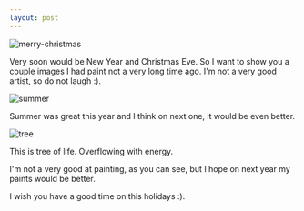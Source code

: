```yaml
---
layout: post
---
```


![merry-christmas](https://files.cloudcmd.io/img/paint/merry-christmas-small.jpg "Merry Christmas")

Very soon would be New Year and Christmas Eve. So I want to
show you a couple images I had paint not a very long time ago.
I'm not a very good artist, so do not laugh :).

![summer](https://files.cloudcmd.io/img/paint/summer-small.jpg "Summer")

Summer was great this year and I think on next one, 
it would be even better.

![tree](https://files.cloudcmd.io/img/paint/tree-small.jpg "Tree")

This is tree of life. Overflowing with energy.

I'm not a very good at painting, as you can see, but
I hope on next year my paints would be better.

I wish you have a good time on this holidays :).
